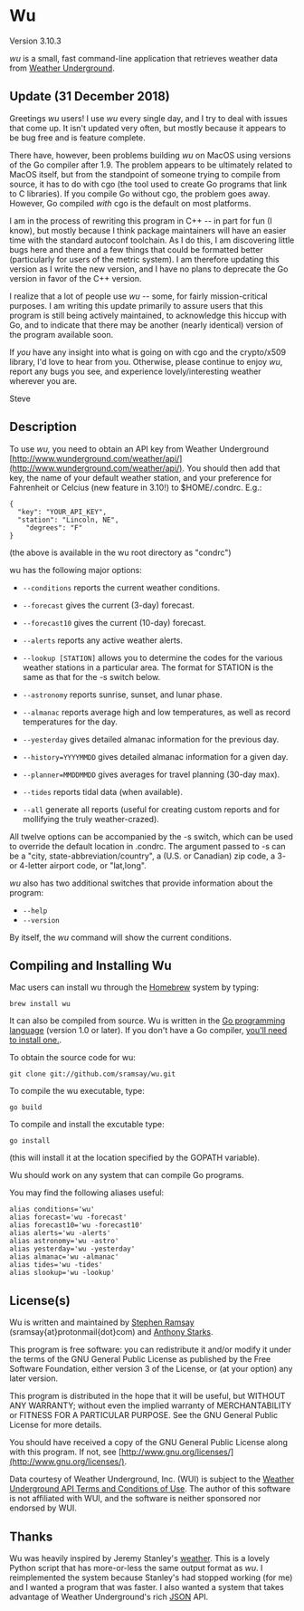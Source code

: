 
Wu
==========

Version 3.10.3

_wu_ is a small, fast command-line application that retrieves weather data from [Weather Underground](http://www.wunderground.com).

Update (31 December 2018)
--------------------

Greetings _wu_ users!  I use _wu_ every single day, and I try to deal with issues that come up.  It isn't updated very often, but mostly because it appears to be bug free and is feature complete.

There have, however, been problems building _wu_ on MacOS using versions of the Go compiler after 1.9.  The problem appears to be ultimately related to MacOS itself, but from the standpoint of someone trying to compile from source, it has to do with cgo (the tool used to create Go programs that link to C libraries).  If you compile Go without cgo, the problem goes away.  However, Go compiled _with_ cgo is the default on most platforms.

I am in the process of rewriting this program in C++ -- in part for fun (I know), but mostly because I think package maintainers will have an easier time with the standard autoconf toolchain.  As I do this, I am discovering little bugs here and there and a few things that could be formatted better (particularly for users of the metric system).  I am therefore updating this version as I write the new version, and  I have no plans to deprecate the Go version in favor of the C++ version.

I realize that a lot of people use _wu_ -- some, for fairly mission-critical purposes.  I am writing this update primarily to assure users that this program is still being actively maintained, to acknowledge this hiccup with Go, and to indicate that there may be another (nearly identical) version of the program available soon.

If *you* have any insight into what is going on with cgo and the crypto/x509 library, I'd love to hear from you.  Otherwise, please continue to enjoy _wu_, report any bugs you see, and experience lovely/interesting weather wherever you are.

Steve

Description
-----------

To use _wu,_ you need to obtain an API key from Weather Underground [http://www.wunderground.com/weather/api/](http://www.wunderground.com/weather/api/).  You should then add that key, the name of your default weather station, and your preference for Fahrenheit or Celcius (new feature in 3.10!) to $HOME/.condrc.  E.g.:

	{
	  "key": "YOUR_API_KEY",
	  "station": "Lincoln, NE",
		"degrees": "F"
	}

(the above is available in the wu root directory as "condrc")

wu has the following major options:

* `--conditions` reports the current weather conditions.

* `--forecast` gives the current (3-day) forecast.

* `--forecast10` gives the current (10-day) forecast.

* `--alerts` reports any active weather alerts.

* `--lookup [STATION]` allows you to determine the codes for the various weather stations in a particular area.  The format for STATION is the same as that for the -s switch below.

* `--astronomy` reports sunrise, sunset, and lunar phase.

* `--almanac` reports average high and low temperatures, as well as record temperatures for the day.

* `--yesterday` gives detailed almanac information for the previous day.

* `--history=YYYYMMDD` gives detailed almanac information for a given day.
* `--planner=MMDDMMDD` gives averages for travel planning (30-day max).
* `--tides` reports tidal data (when available).

* `--all` generate all reports (useful for creating custom reports and for mollifying the truly weather-crazed).
	
All twelve options can be accompanied by the -s switch, which can be used to override the default location in .condrc.  The argument passed to -s can be a "city, state-abbreviation/country", a (U.S. or Canadian) zip code, a 3- or 4-letter airport code, or "lat,long".

_wu_ also has two additional switches that provide information about the program:

* `--help`
* `--version`

By itself, the _wu_ command will show the current conditions.

Compiling and Installing Wu 
---------------------------

Mac users can install wu through the [Homebrew](http://brew.sh) system by typing:

	brew install wu

It can also be compiled from source.  Wu is written in the [Go programming language](http://golang.org/) (version 1.0 or later).  If you don't have a Go compiler, [you'll need to install one.](http://golang.org/doc/install.html).

To obtain the source code for wu:

    git clone git://github.com/sramsay/wu.git

To compile the wu executable, type:

    go build

To compile and install the excutable type:

    go install

(this will install it at the location specified by the GOPATH variable).

Wu should work on any system that can compile Go programs.

You may find the following aliases useful:

    alias conditions='wu'
    alias forecast='wu -forecast'
    alias forecast10='wu -forecast10'
    alias alerts='wu -alerts'
    alias astronomy='wu -astro'
    alias yesterday='wu -yesterday'
    alias almanac='wu -almanac'
    alias tides='wu -tides'
    alias slookup='wu -lookup'

License(s)
---------

Wu is written and maintained by [Stephen Ramsay](http://stephenramsay.us/) (sramsay{at}protonmail{dot}com) and [Anthony Starks](http://mindchunk.blogspot.com/).

This program is free software: you can redistribute it and/or modify it under the terms of the GNU General Public License as published by the Free Software Foundation, either version 3 of the License, or (at your option) any later version.

This program is distributed in the hope that it will be useful, but WITHOUT ANY WARRANTY; without even the implied warranty of MERCHANTABILITY or FITNESS FOR A PARTICULAR PURPOSE.  See the GNU General Public License for more details.

You should have received a copy of the GNU General Public License along with this program.  If not, see [http://www.gnu.org/licenses/](http://www.gnu.org/licenses/).

Data courtesy of Weather Underground, Inc. (WUI) is subject to the [Weather Underground API Terms and Conditions of Use](http://www.wunderground.com/weather/api/d/terms.html).  The author of this software is not affiliated with WUI, and the software is neither sponsored nor endorsed by WUI.

Thanks
------

Wu was heavily inspired by Jeremy Stanley's [weather](http://fungi.yuggoth.org/weather/).  This is a lovely Python script that has more-or-less the same output format as _wu_.  I reimplemented the system because Stanley's had stopped working (for me) and I wanted a program that was faster.  I also wanted a system that takes advantage of Weather Underground's rich [JSON](http://www.json.org/) API.
